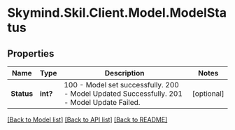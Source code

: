 # Skymind.Skil.Client.Model.ModelStatus
## Properties

Name | Type | Description | Notes
------------ | ------------- | ------------- | -------------
**Status** | **int?** | 100 - Model set successfully. 200 - Model Updated Successfully. 201 - Model Update Failed.  | [optional] 

[[Back to Model list]](../README.md#documentation-for-models) [[Back to API list]](../README.md#documentation-for-api-endpoints) [[Back to README]](../README.md)

